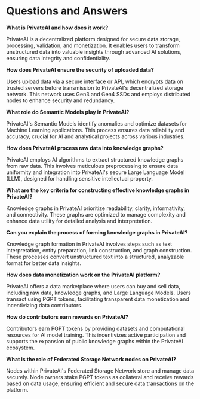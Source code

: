 # Questions and Answers

**What is PrivateAI and how does it work?**

PrivateAI is a decentralized platform designed for secure data storage, processing, validation, and monetization. It enables users to transform unstructured data into valuable insights through advanced AI solutions, ensuring data integrity and confidentiality.

**How does PrivateAI ensure the security of uploaded data?**

Users upload data via a secure interface or API, which encrypts data on trusted servers before transmission to PrivateAI's decentralized storage network. This network uses Gen3 and Gen4 SSDs and employs distributed nodes to enhance security and redundancy.

**What role do Semantic Models play in PrivateAI?**

PrivateAI's Semantic Models identify anomalies and optimize datasets for Machine Learning applications. This process ensures data reliability and accuracy, crucial for AI and analytical projects across various industries.

**How does PrivateAI process raw data into knowledge graphs?**

PrivateAI employs AI algorithms to extract structured knowledge graphs from raw data. This involves meticulous preprocessing to ensure data uniformity and integration into PrivateAI's secure Large Language Model (LLM), designed for handling sensitive intellectual property.

**What are the key criteria for constructing effective knowledge graphs in PrivateAI?**

Knowledge graphs in PrivateAI prioritize readability, clarity, informativity, and connectivity. These graphs are optimized to manage complexity and enhance data utility for detailed analysis and interpretation.

**Can you explain the process of forming knowledge graphs in PrivateAI?**

Knowledge graph formation in PrivateAI involves steps such as text interpretation, entity preparation, link construction, and graph construction. These processes convert unstructured text into a structured, analyzable format for better data insights.

**How does data monetization work on the PrivateAI platform?**

PrivateAI offers a data marketplace where users can buy and sell data, including raw data, knowledge graphs, and Large Language Models. Users transact using PGPT tokens, facilitating transparent data monetization and incentivizing data contributors.

**How do contributors earn rewards on PrivateAI?**

Contributors earn PGPT tokens by providing datasets and computational resources for AI model training. This incentivizes active participation and supports the expansion of public knowledge graphs within the PrivateAI ecosystem.

**What is the role of Federated Storage Network nodes on PrivateAI?**

Nodes within PrivateAI's Federated Storage Network store and manage data securely. Node owners stake PGPT tokens as collateral and receive rewards based on data usage, ensuring efficient and secure data transactions on the platform.
